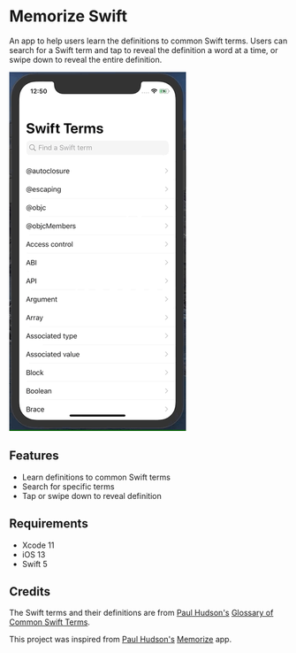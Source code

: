 # Memorize Swift

An app to help users learn the definitions to common Swift terms. Users can search for a Swift term and tap to reveal the definition a word at a time, or swipe down to reveal the entire definition.

![Memorize Swift Demonstration](/memorizeswift.gif "Demo")

## Features
- Learn definitions to common Swift terms
- Search for specific terms
- Tap or swipe down to reveal definition

## Requirements
- Xcode 11
- iOS 13
- Swift 5

## Credits
The Swift terms and their definitions are from [Paul Hudson's](https://www.twitter.com/twostraws) [Glossary of Common Swift Terms](https://www.hackingwithswift.com/glossary).

This project was inspired from [Paul Hudson's](https://www.twitter.com/twostraws) [Memorize](https://github.com/twostraws/SwiftOnSundays/tree/master/001%20Memorize) app.
